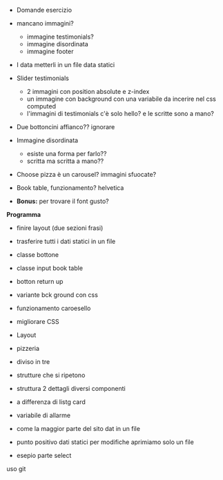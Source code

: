 * Domande esercizio 

- mancano immagini?
  - immagine testimonials?
  - immagine disordinata
  - immagine footer

- I data metterli in un file data statici

- Slider testimonials
  - 2 immagini con position absolute e z-index
  - un immagine con background con una variabile da incerire nel css computed
  - l'immagini di testimonials c'è solo hello? e le scritte sono a mano?

- Due bottoncini affianco?? ignorare

- Immagine disordinata
  - esiste una forma per farlo??
  - scritta ma scritta a mano??

- Choose pizza è un carousel? immagini sfuocate?

- Book table, funzionamento?
 helvetica
- **Bonus:** per trovare il font gusto?

**Programma**

- finire layout (due sezioni frasi)
- trasferire tutti i dati statici in un file
- classe bottone
- classe input book table

- botton return up
- variante bck ground con css
- funzionamento caroesello
- migliorare CSS


- Layout 
- pizzeria
- diviso in tre
- strutture che si ripetono
- struttura 2 dettagli diversi componenti
- a differenza di listg card
- variabile di allarme
- come la maggior parte del sito dat in un file
- punto positivo dati statici per modifiche aprimiamo solo un file
- esepio parte select


uso git

